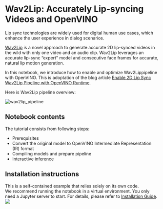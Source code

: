 # Wav2Lip: Accurately Lip-syncing Videos and OpenVINO

Lip sync technologies are widely used for digital human use cases, which enhance the user experience in dialog scenarios.

[Wav2Lip](https://github.com/Rudrabha/Wav2Lip) is a novel approach to generate accurate 2D lip-synced videos in the wild with only one video and an audio clip. Wav2Lip leverages an accurate lip-sync “expert" model and consecutive face frames for accurate, natural lip motion generation.

In this notebook, we introduce how to enable and optimize Wav2Lippipeline with OpenVINO. This is adoptation of the blog article [Enable 2D Lip Sync Wav2Lip Pipeline with OpenVINO Runtime](https://blog.openvino.ai/blog-posts/enable-2d-lip-sync-wav2lip-pipeline-with-openvino-runtime).

Here is Wav2Lip pipeline overview:

![wav2lip_pipeline](https://cdn.prod.website-files.com/62c72c77b482b372ac273024/669487bc70c2767fbb9b6c8e_wav2lip_pipeline.png)

## Notebook contents
The tutorial consists from following steps:

- Prerequisites
- Convert the original model to OpenVINO Intermediate Representation (IR) format
- Compiling models and prepare pipeline
- Interactive inference

## Installation instructions
This is a self-contained example that relies solely on its own code.</br>
We recommend running the notebook in a virtual environment. You only need a Jupyter server to start.
For details, please refer to [Installation Guide](../../README.md).
<img referrerpolicy="no-referrer-when-downgrade" src="https://static.scarf.sh/a.png?x-pxid=5b5a4db0-7875-4bfb-bdbd-01698b5b1a77&file=notebooks/stable-fast-3d/README.md" />
